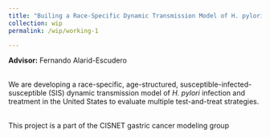 ```yaml
---
title: "Builing a Race-Specific Dynamic Transmission Model of H. pylori in the United States"
collection: wip
permalink: /wip/working-1

---
```

<b>Advisor:</b> Fernando Alarid-Escudero <br> <br>

We are developing a race-specific, age-structured, susceptible-infected-susceptible (SIS) dynamic transmission model of <i>H. pylori</i> infection and treatment in the United States to evaluate multiple test-and-treat strategies. <br> <br>

This project is a part of the CISNET gastric cancer modeling group 
